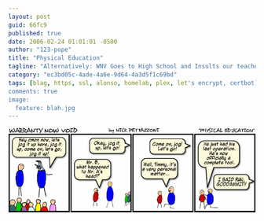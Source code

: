```yaml
---
layout: post
guid: 66fc9
published: true
date: 2006-02-24 01:01:01 -0500
author: "123-pope"
title: "Physical Education"
tagline: "Alternatively: WNV Goes to High School and Insults our teachers. We\'d be worried about Mr. A actually seeing this, but he\'d probably be proud to be a wrench: the bro-est of the tool kingdom."
category: "ec3bd05c-4ade-4a6e-9d64-4a3d5f1c69bd"
tags: [blag, https, ssl, alonso, homelab, plex, let's encrypt, certbot]
comments: true
image:
  feature: blah.jpg
---
```


![](/assets/img/lol/comic6.jpg "This is mean and I regret nothing.")